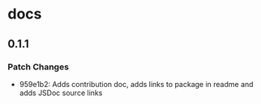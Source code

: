 # docs

## 0.1.1

### Patch Changes

- 959e1b2: Adds contribution doc, adds links to package in readme and adds JSDoc source links
